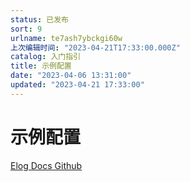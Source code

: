 ```yaml
---
status: 已发布
sort: 9
urlname: te7ash7ybckgi60w
上次编辑时间: "2023-04-21T17:33:00.000Z"
catalog: 入门指引
title: 示例配置
date: "2023-04-06 13:31:00"
updated: "2023-04-21 17:33:00"
---
```


# 示例配置

[Elog Docs Github](https://github.com/LetTTGACO/elog-docs)
